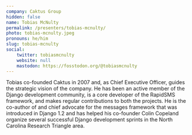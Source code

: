 ```yaml
---
company: Caktus Group
hidden: false
name: Tobias McNulty
permalink: /presenters/tobias-mcnulty/
photo: tobias-mcnulty.jpeg
pronouns: he/him
slug: tobias-mcnulty
social:
    twitter: tobiasmcnulty
    website: null
    mastodon: https://fosstodon.org/@tobiasmcnulty
---
```


Tobias co-founded Caktus in 2007 and, as Chief Executive Officer, guides the strategic vision of the company. He has been an active member of the Django development community, is a core developer of the RapidSMS framework, and makes regular contributions to both the projects. He is the co-author of and chief advocate for the messages framework that was introduced in Django 1.2 and has helped his co-founder Colin Copeland organize several successful Django development sprints in the North Carolina Research Triangle area.
